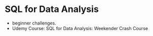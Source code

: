 
# SQL for Data Analysis
- beginner challenges.
- Udemy Course: SQL for Data Analysis: Weekender Crash Course
